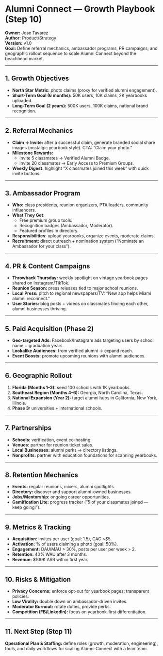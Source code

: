 # Alumni Connect — Growth Playbook (Step 10)

**Owner:** Jose Tavarez  
**Author:** Product/Strategy  
**Version:** v1.0  
**Goal:** Define referral mechanics, ambassador programs, PR campaigns, and geographic rollout sequence to scale Alumni Connect beyond the beachhead market.

---

## 1. Growth Objectives
- **North Star Metric:** photo claims (proxy for verified alumni engagement).
- **Short-Term Goal (6 months):** 50K users, 10K claims, 2K yearbooks uploaded.
- **Long-Term Goal (2 years):** 500K users, 100K claims, national brand recognition.

---

## 2. Referral Mechanics
- **Claim → Invite:** after a successful claim, generate branded social share images (nostalgic yearbook style). CTA: “Claim your photo.”
- **Milestone Rewards:**
  - Invite 5 classmates → Verified Alumni Badge.
  - Invite 20 classmates → Early Access to Premium Groups.
- **Weekly Digest:** highlight “X classmates joined this week” with quick invite buttons.

---

## 3. Ambassador Program
- **Who:** class presidents, reunion organizers, PTA leaders, community influencers.
- **What They Get:**
  - Free premium group tools.
  - Recognition badges (Ambassador, Moderator).
  - Featured profiles in directory.
- **Responsibilities:** upload yearbooks, organize events, moderate claims.
- **Recruitment:** direct outreach + nomination system (“Nominate an Ambassador for your class”).

---

## 4. PR & Content Campaigns
- **Throwback Thursday:** weekly spotlight on vintage yearbook pages shared on Instagram/TikTok.
- **Reunion Season:** press releases tied to major school reunions.
- **Local Press:** pitch to regional newspapers/TV: “New app helps Miami alumni reconnect.”
- **User Stories:** blog posts + videos on classmates finding each other, alumni businesses thriving.

---

## 5. Paid Acquisition (Phase 2)
- **Geo-targeted Ads:** Facebook/Instagram ads targeting users by school name + graduation years.
- **Lookalike Audiences:** from verified alumni → expand reach.
- **Event Boosts:** promote upcoming reunions with alumni audiences.

---

## 6. Geographic Rollout
1. **Florida (Months 1–3):** seed 100 schools with 1K yearbooks.
2. **Southeast Region (Months 4–6):** Georgia, North Carolina, Texas.
3. **National Expansion (Year 2):** target alumni hubs in California, New York, Illinois.
4. **Phase 3:** universities + international schools.

---

## 7. Partnerships
- **Schools:** verification, event co-hosting.
- **Venues:** partner for reunion ticket sales.
- **Local Businesses:** alumni perks → directory listings.
- **Nonprofits:** partner with education foundations for scanning yearbooks.

---

## 8. Retention Mechanics
- **Events:** regular reunions, mixers, alumni spotlights.
- **Directory:** discover and support alumni-owned businesses.
- **Jobs/Mentorship:** ongoing career opportunities.
- **Gamification Lite:** progress tracker (“5 of your classmates joined — keep going!”).

---

## 9. Metrics & Tracking
- **Acquisition:** invites per user (goal: 1.5), CAC <$5.
- **Activation:** % of users claiming a photo (goal: 50%).
- **Engagement:** DAU/MAU > 30%, posts per user per week > 2.
- **Retention:** 40% WAU after 3 months.
- **Revenue:** $100K ARR within first year.

---

## 10. Risks & Mitigation
- **Privacy Concerns:** enforce opt-out for yearbook pages; transparent policies.
- **Low Virality:** double down on ambassador-driven invites.
- **Moderator Burnout:** rotate duties, provide perks.
- **Competition (FB/LinkedIn):** focus on yearbook-first differentiation.

---

## 11. Next Step (Step 11)
**Operational Plan & Staffing:** define roles (growth, moderation, engineering), tools, and daily workflows for scaling Alumni Connect with a lean team.

